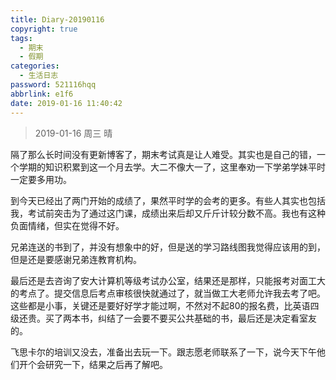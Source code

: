 ```yaml
---
title: Diary-20190116
copyright: true
tags:
  - 期末
  - 假期
categories:
  - 生活日志
password: 521116hqq
abbrlink: e1f6
date: 2019-01-16 11:40:42
---
```


> 2019-01-16           周三          晴

<!--more-->

隔了那么长时间没有更新博客了，期末考试真是让人难受。其实也是自己的错，一个学期的知识积累到这一个月去学。大二不像大一了，这里奉劝一下学弟学妹平时一定要多用功。

到今天已经出了两门开始的成绩了，果然平时学的会考的更多。有些人其实也包括我，考试前突击为了通过这门课，成绩出来后却又斤斤计较分数不高。我也有这种负面情绪，但实在觉得不好。

兄弟连送的书到了，并没有想象中的好，但是送的学习路线图我觉得应该用的到，但是还是要感谢兄弟连教育机构。

最后还是去咨询了安大计算机等级考试办公室，结果还是那样，只能报考对面工大的考点了。提交信息后考点审核很快就通过了，就当做工大老师允许我去考了吧。这些都是小事，关键还是要好好学才能过啊，不然对不起80的报名费，比英语四级还贵。买了两本书，纠结了一会要不要买公共基础的书，最后还是决定看室友的。

飞思卡尔的培训又没去，准备出去玩一下。跟志愿老师联系了一下，说今天下午他们开个会研究一下，结果之后再了解吧。
